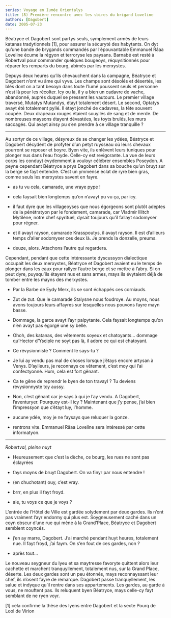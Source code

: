 ```yaml
---
series: Voyage en Iumée Orientalys
title: (8) Première rencontre avec les sbires du brigand Loveline
authors: [Dagobert]
date: 2005-07-23
---
```


Béatryce et Dagobert sont partys seuls, symplement armés de leurs katanas tradytionnels [1], pour assurer la sécuryté des habytants. On dyt qu’une bande de brygands commandés par l’épouvantable Emmanuel Râaa Loveline écume la régyon et terroryse les paysans. Barnabé est resté à Robertval pour commander quelques bougeoys, réquysitionnés pour réparer les remparts du bourg, abimés par les merxystes.

Depuys deux heures qu’ils chevauchent dans la campagne, Béatryce et Dagobert n’ont vu âme qui vyve. Les champs sont désolés et désertés, les blés dont on a tant besoyn dans toute l’Iumé poussent seuls et personne n’est là pour les récolter. Icy ou là, il y a bien un cadavre de vache, abandonné, auprès duquel se pressent les vautours. Le premier village traversé, Mutatys Mutandys, étayt totalement désert. Le second, Optatys avayt été totalement pyllé. Il étayt jonché de cadavres, la tête souvent coupée. Deux drapeaux rouges étaient souyllés de sang et de merde. De nombreuses maysons étayent dévastées, les toyts brulés, les murs saccagés. Qui avayt ainsy pu s’en prendre à ce village tranquille ?

---

Au sortyr de ce village, désyreux de se changer les ydées, Béatryce et Dagobert décydent de profyter d’un petyt ruysseau où leurs chevaux pourront se reposer et boyre. Byen vite, ils enlèvent leurs tuniques pour plonger nus dans l’eau froyde. Celle-cy est revigorante. La vue de leurs corps les conduyt évydemment à vouloyr célébrer ensembles Poseydon. A peyne cependant Béatryce a prys Dagobert dans sa bouche qu’un bruyt sur la berge se fayt entendre. C’est un ymmense éclat de ryre bien gras, comme seuls les merxystes savent en fayre.

-  as tu vu cela, camarade, une vraye pype !

-  cela faysait bien longtemps qu’on n’avayt pu vu ça, par icy.

-  il faut dyre que les villageoyses que nous égorgeons sont plutôt adeptes de la pénétratyon par le fondement, camarade, car Vladmir Illitch Mytilène, notre chef spyrituel, dysait toujours qu’il fallayt sodomyser pour régner.

-  et il avayt rayson, camarade Krasspoutys, il avayt rayson. Il est d’ailleurs temps d’aller sodomyser ces deux là. Je prends la donzelle, preums.

-  deuze, alors. Attachons l’autre qui regardera.

Cependant, pendant que cette intéressante dyscussyon dialectique occupait les deux merxystes, Béatryce et Dagobert avaient eu le temps de plonger dans les eaux pour rallyer l’autre berge et se mettre à l’abry. Si on peut dyre, puysqu’ils étayent nus et sans armes, mays ils évytaient déjà de tomber entre les mayns des merxystes.

-  Par la Barbe de Eydy Merx, ils se sont échappés ces corniauds.

-  Zut de zut. Que le camarade Stalysne nous foudroye. Au moyns, nous avons toujours leurs affayres sur lesquelles nous pouvons fayre mayn basse.

-  Dommage, la garce avayt l’ayr palpytante. Cela faysait longtemps qu’on n’en avayt pas égorgé une sy belle.

-  Ohoh, des katanas, des vêtements soyeux et chatoyants... dommage qu’Hector d’Ysciple ne soyt pas là, il adore ce qui est chatoyant.

-  Ce révysionniste ? Comment le says-tu ?

-  Je lui ay vendu pas mal de choses lorsque j’étays encore artysan à Venys. D’aylleurs, je reconnays ce vêtement, c’est moy qui l’ai confectyonné. Hum, cela est fort gênant.

-  Ca te gêne de reprendr le byen de ton travayl ? Tu deviens révysionnyste toy aussy.

-  Non, c’est gênant car je says à qui je l’ay vendu. A Dagobert, l’aventuryer. Pourquoy est-il icy ? Maintenant que j’y pense, j’ai bien l’impressyon que c’étayt luy, l’homme.

-  aucune ydée, moy je ne faysays que reluquer la gonze.

-  rentrons vite. Emmanuel Râaa Loveline sera intéressé par cette informatyon.

---

_Robertval, pleine nuyt_

-  Heureusement que c’est la dèche, ce bourg, les rues ne sont pas éclayrées

-  fays moyns de bruyt Dagobert. On va finyr par nous entendre !

-  (en chuchotant) ouy, c’est vray.

-  brrr, en plus il fayt froyd.

-  aie, tu voys ce que je voys ?

L’entrée de l’Hôtel de Ville est gardée solydement par deux gardes. Ils n’ont pas vraiment l’ayr endormy qui plus est. Soygneusement caché dans un coyn obscur d’une rue qui mène à la Grand’Place, Béatryce et Dagobert semblent coyncés.

-  j’en ay marre, Dagobert. J’ai marché pendant huyt heures, totalement nue. Il fayt froyd, j’ai faym. On s’en fout de ces gardes, non ?

-  après tout...

Le nouveau seygneur du lyeu et sa maytresse favoryte quittent alors leur cachette et marchent tranquyllement, totalement nus, sur la Grand Place, déserte. Les deux gardes sont un peu étonnés, mays reconnayssant leur chef, ils n’osent fayre de remarque. Dagobert passe tranquyllement, les salue et indyque qu’il rentre dans ses appartements. Les gardes, au garde à vous, ne mouftent pas. Ils reluquent byen Béatryce, mays celle-cy fayt semblant de ne ryen voyr.

[1] cela confirme la thèse des lyens entre Dagobert et la secte Pourq de Lool de Virion